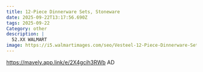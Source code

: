 ```yaml
---
title: 12-Piece Dinnerware Sets, Stoneware
date: 2025-09-22T13:17:56.690Z
tags: 2025-09-22
Category: other
description: |
  52.XX WALMART
image: https://i5.walmartimages.com/seo/Vesteel-12-Piece-Dinnerware-Sets-Stoneware-Plates-and-Bowls-Set-Dishes-Set-for-4-Elegant-Ceramic-Dinnerware-for-Home-Restaurant-Khaki_449ee967-0894-4f2d-8d19-44117e1472ef.ecaf45bf1796c5f57d3ff853b9c23a73.jpeg?odnHeight=573&odnWidth=573&odnBg=FFFFFF
---
```

https://mavely.app.link/e/2X4gcih3RWb  AD
